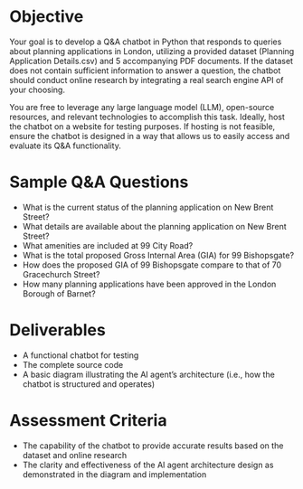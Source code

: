 # Objective

Your goal is to develop a Q&A chatbot in Python that responds to queries about planning applications in London, utilizing a provided dataset (Planning Application Details.csv) and 5 accompanying PDF documents. If the dataset does not contain sufficient information to answer a question, the chatbot should conduct online research by integrating a real search engine API of your choosing.

You are free to leverage any large language model (LLM), open-source resources, and relevant technologies to accomplish this task. Ideally, host the chatbot on a website for testing purposes. If hosting is not feasible, ensure the chatbot is designed in a way that allows us to easily access and evaluate its Q&A functionality.

# Sample Q&A Questions

- What is the current status of the planning application on New Brent Street?
- What details are available about the planning application on New Brent Street?
- What amenities are included at 99 City Road?
- What is the total proposed Gross Internal Area (GIA) for 99 Bishopsgate?
- How does the proposed GIA of 99 Bishopsgate compare to that of 70 Gracechurch Street?
- How many planning applications have been approved in the London Borough of Barnet?

# Deliverables

- A functional chatbot for testing
- The complete source code
- A basic diagram illustrating the AI agent’s architecture (i.e., how the chatbot is structured and operates)

# Assessment Criteria

- The capability of the chatbot to provide accurate results based on the dataset and online research
- The clarity and effectiveness of the AI agent architecture design as demonstrated in the diagram and implementation
